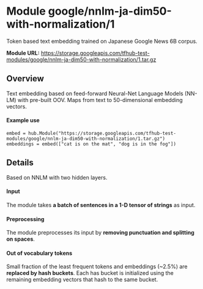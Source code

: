 # Module google/nnlm-ja-dim50-with-normalization/1
Token based text embedding trained on Japanese Google News 6B corpus.

**Module URL:** https://storage.googleapis.com/tfhub-test-modules/google/nnlm-ja-dim50-with-normalization/1.tar.gz

## Overview

Text embedding based on feed-forward Neural-Net Language Models (NN-LM) with
pre-built OOV. Maps from text to 50-dimensional embedding vectors.

#### Example use
```
embed = hub.Module("https://storage.googleapis.com/tfhub-test-modules/google/nnlm-ja-dim50-with-normalization/1.tar.gz")
embeddings = embed(["cat is on the mat", "dog is in the fog"])
```

## Details
Based on NNLM with two hidden layers.

#### Input
The module takes **a batch of sentences in a 1-D tensor of strings** as input.

#### Preprocessing
The module preprocesses its input by **removing punctuation and splitting on spaces**.

#### Out of vocabulary tokens
Small fraction of the least frequent tokens and embeddings (~2.5%) are
**replaced by hash buckets**. Each has bucket is initialized using the remaining
embedding vectors that hash to the same bucket.
